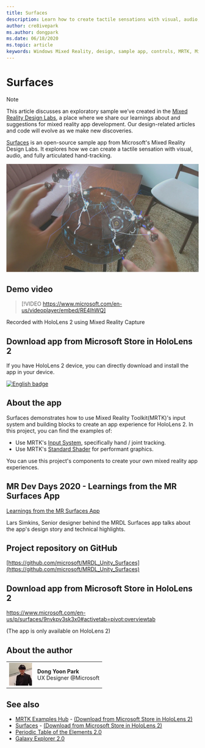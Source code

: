 ```yaml
---
title: Surfaces
description: Learn how to create tactile sensations with visual, audio, and articulated hand-tracking in the Surfaces sample app.
author: cre8ivepark
ms.author: dongpark
ms.date: 06/18/2020
ms.topic: article
keywords: Windows Mixed Reality, design, sample app, controls, MRTK, Mixed Reality Toolkit, Unity, sample apps, example apps, open source, Microsoft Store, HoloLens, mixed reality headset, windows mixed reality headset, virtual reality headset
---
```


# Surfaces

>[!NOTE]
>This article discusses an exploratory sample we’ve created in the [Mixed Reality Design Labs](https://github.com/Microsoft/MRDesignLabs_Unity), a place where we share our learnings about and suggestions for mixed reality app development. Our design-related articles and code will evolve as we make new discoveries.

[Surfaces](https://github.com/microsoft/MRDL_Unity_Surfaces)  is an open-source sample app from Microsoft's Mixed Reality Design Labs. It explores how we can create a tactile sensation with visual, audio, and fully articulated hand-tracking.

![Surfaces](images/MRDL_Surfaces_1.jpg)

## Demo video 

> [!VIDEO https://www.microsoft.com/en-us/videoplayer/embed/RE4IhWQ]

Recorded with HoloLens 2 using Mixed Reality Capture

## Download app from Microsoft Store in HoloLens 2
If you have HoloLens 2 device, you can directly download and install the app in your device.

<a href='//www.microsoft.com/store/apps/9nvkpv3sk3x0?cid=storebadge&ocid=badge'><img src='https://developer.microsoft.com/store/badges/images/English_get-it-from-MS.png' alt='English badge' style='width: 284px; height: 104px;'/></a>

## About the app

Surfaces demonstrates how to use Mixed Reality Toolkit(MRTK)'s input system and building blocks to create an app experience for HoloLens 2. In this project, you can find the examples of:

- Use MRTK's [Input System](/windows/mixed-reality/mrtk-unity/features/input/overview), specifically hand / joint tracking.
- Use MRTK's [Standard Shader](/windows/mixed-reality/mrtk-unity/features/rendering/mrtk-standard-shader) for performant graphics.

You can use this project's components to create your own mixed reality app experiences.

## MR Dev Days 2020 - Learnings from the MR Surfaces App

[Learnings from the MR Surfaces App](https://channel9.msdn.com/Shows/Docs-Mixed-Reality/Learnings-from-the-MR-Surfaces-App)

Lars Simkins, Senior designer behind the MRDL Surfaces app talks about the app's design story and technical highlights.

## Project repository on GitHub

[https://github.com/microsoft/MRDL_Unity_Surfaces](https://github.com/microsoft/MRDL_Unity_Surfaces)

## Download app from Microsoft Store in HoloLens 2

https://www.microsoft.com/en-us/p/surfaces/9nvkpv3sk3x0#activetab=pivot:overviewtab

(The app is only available on HoloLens 2)

## About the author

<table style="border-collapse:collapse" padding-left="0px">
<tr>
<td style="border-style: none" width="60px"><img alt="Picture of Dong Yoon Park" width="60" height="60" src="images/dongyoonpark.jpg"></td>
<td style="border-style: none"><b>Dong Yoon Park</b><br>UX Designer @Microsoft</td>
</tr>
</table>

## See also

* [MRTK Examples Hub](/windows/mixed-reality/mrtk-unity/features/example-scenes/example-hub) - [(Download from Microsoft Store in HoloLens 2)](https://www.microsoft.com/en-us/p/mrtk-examples-hub/9mv8c39l2sj4)
* [Surfaces](sampleapp-surfaces.md) - [(Download from Microsoft Store in HoloLens 2)](https://www.microsoft.com/en-us/p/surfaces/9nvkpv3sk3x0)
* [Periodic Table of the Elements 2.0](https://medium.com/@dongyoonpark/bringing-the-periodic-table-of-the-elements-app-to-hololens-2-with-mrtk-v2-a6e3d8362158)
* [Galaxy Explorer 2.0](galaxy-explorer-update.md)